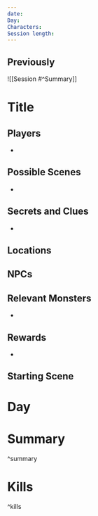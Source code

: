 ```yaml
---
date: 
Day: 
Characters: 
Session length:
---
```

## Previously
![[Session #^Summary]]
# Title
## Players 
-
## Possible Scenes
- 

## Secrets and Clues
- 

## Locations


## NPCs


## Relevant Monsters
- 
## Rewards
-
## Starting Scene

# Day

# Summary
^summary
# Kills
^kills
